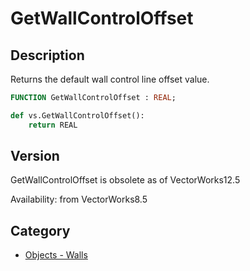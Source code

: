 # GetWallControlOffset

## Description
Returns the default wall control line offset value.

```pascal
FUNCTION GetWallControlOffset : REAL;
```

```python
def vs.GetWallControlOffset():
    return REAL
```

## Version
GetWallControlOffset is obsolete as of VectorWorks12.5<P>


Availability: from VectorWorks8.5

## Category
* [Objects - Walls](../Categories/Objects%20-%20Walls.md)
